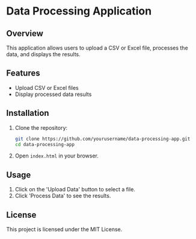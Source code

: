 # Data Processing Application

## Overview
This application allows users to upload a CSV or Excel file, processes the data, and displays the results.

## Features
- Upload CSV or Excel files
- Display processed data results

## Installation
1. Clone the repository:
   ```bash
   git clone https://github.com/yourusername/data-processing-app.git
   cd data-processing-app
   ```
2. Open `index.html` in your browser.

## Usage
1. Click on the 'Upload Data' button to select a file.
2. Click 'Process Data' to see the results.

## License
This project is licensed under the MIT License.
